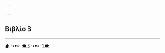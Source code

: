 ```yaml
---

---
```


## Βιβλίο Β



---

[🡅](/books/xenophon/toc) ·•⦁•· [🡄 6](/books/xenophon/Κύρου-παιδεία/Βιβλίον-αʹ/6) ·•⦁•· [1 🡆](/books/xenophon/Κύρου-παιδεία/Βιβλίο-Β/1)